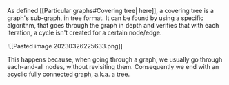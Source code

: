 As defined [[Particular graphs#Covering tree| here]], a covering tree is a graph's sub-graph, in tree format. It can be found by using a specific algorithm, that goes through the graph in depth and verifies that with each iteration, a cycle isn't created for a certain node/edge.

![[Pasted image 20230326225633.png]]

This happens because, when going through a graph, we usually go through each-and-all nodes, without revisiting them. Consequently we end with an acyclic fully connected graph, a.k.a. a tree.